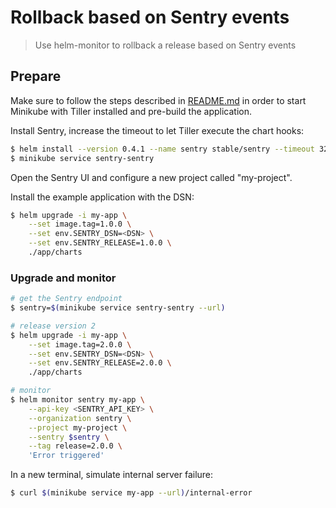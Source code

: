 Rollback based on Sentry events
===============================

> Use helm-monitor to rollback a release based on Sentry events

## Prepare

Make sure to follow the steps described in [README.md](README.md) in order to
start Minikube with Tiller installed and pre-build the application.

Install Sentry, increase the timeout to let Tiller execute the chart hooks:

```bash
$ helm install --version 0.4.1 --name sentry stable/sentry --timeout 3200
$ minikube service sentry-sentry
```

Open the Sentry UI and configure a new project called "my-project".

Install the example application with the DSN:
```bash
$ helm upgrade -i my-app \
    --set image.tag=1.0.0 \
    --set env.SENTRY_DSN=<DSN> \
    --set env.SENTRY_RELEASE=1.0.0 \
    ./app/charts
```

### Upgrade and monitor

```bash
# get the Sentry endpoint
$ sentry=$(minikube service sentry-sentry --url)

# release version 2
$ helm upgrade -i my-app \
    --set image.tag=2.0.0 \
    --set env.SENTRY_DSN=<DSN> \
    --set env.SENTRY_RELEASE=2.0.0 \
    ./app/charts

# monitor
$ helm monitor sentry my-app \
    --api-key <SENTRY_API_KEY> \
    --organization sentry \
    --project my-project \
    --sentry $sentry \
    --tag release=2.0.0 \
    'Error triggered'
```

In a new terminal, simulate internal server failure:
```bash
$ curl $(minikube service my-app --url)/internal-error
```
